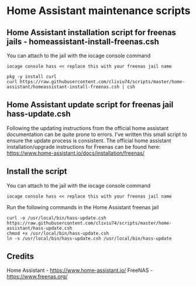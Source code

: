 # Home Assistant maintenance scripts


## Home Assistant installation script for freenas jails - homeassistant-install-freenas.csh
You can attach to the jail with the iocage console command 

``` shell
iocage console hass << replace this with your freenas jail name 
```


```
pkg -y install curl
curl https://raw.githubusercontent.com/cliviu74/scripts/master/home-assistant/homeassistant-install-freenas.csh | csh
```

## Home Assistant update script for freenas jail hass-update.csh

Following the updating instructions from the official home assistant documentation can be quite prone to errors. I've written this small script to ensure the update process is consistent.
The official home assistant installation/upgrade instructions for Freenas can be found here: https://www.home-assistant.io/docs/installation/freenas/

## Install the script 

You can attach to the jail with the iocage console command 

``` shell
iocage console hass << replace this with your freenas jail name 
```

Run the following commands in the Home Assistant freenas jail

``` shell
curl -o /usr/local/bin/hass-update.csh https://raw.githubusercontent.com/cliviu74/scripts/master/home-assistant/hass-update.csh
chmod +x /usr/local/bin/hass-update.csh
ln -s /usr/local/bin/hass-update.csh /usr/local/bin/hass-update
```

## Credits

Home Assistant - https://www.home-assistant.io/
FreeNAS - https://www.freenas.org/
